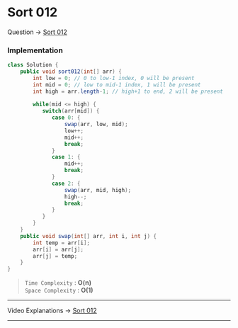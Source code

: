 # Sort 012
Question -> [Sort 012](https://leetcode.com/problems/sort-colors/submissions/)    

### Implementation
```java
class Solution {
    public void sort012(int[] arr) {
        int low = 0; // 0 to low-1 index, 0 will be present
        int mid = 0; // low to mid-1 index, 1 will be present
        int high = arr.length-1; // high+1 to end, 2 will be present
        
        while(mid <= high) {
           switch(arr[mid]) {
              case 0: {
                  swap(arr, low, mid);
                  low++; 
                  mid++; 
                  break;
              } 
              case 1: {
                  mid++;
                  break;
              } 
              case 2: {
                  swap(arr, mid, high);
                  high--;
                  break;
              }
           }
        }
    }
    public void swap(int[] arr, int i, int j) {
        int temp = arr[i];
        arr[i] = arr[j];
        arr[j] = temp;
    }
}  
```
> `Time Complexity` : **O(n)**      
> `Space Complexity` : **O(1)**
---
Video Explanations -> [Sort 012](https://youtu.be/oaVa-9wmpns?list=PLgUwDviBIf0rPG3Ictpu74YWBQ1CaBkm2)   
<hr>
